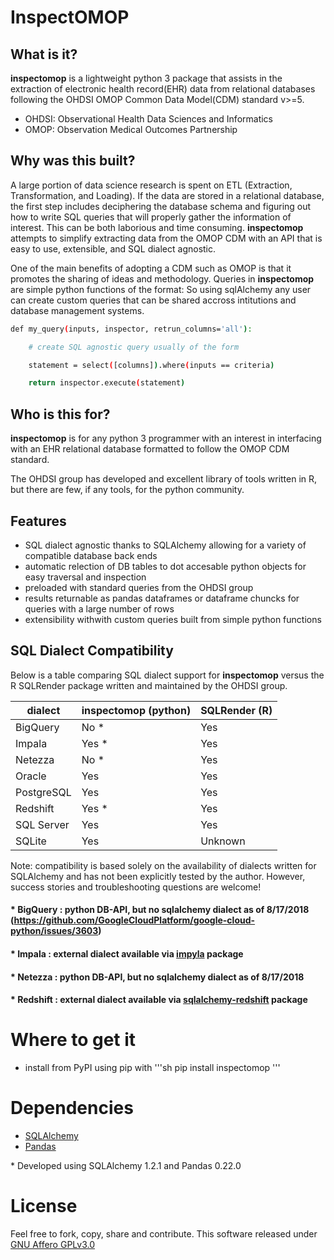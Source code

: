 # InspectOMOP

## What is it?

**inspectomop** is a lightweight python 3 package that assists in the extraction of electronic health record(EHR) data from relational databases following the OHDSI OMOP Common Data Model(CDM) standard v>=5.  

* OHDSI: Observational Health Data Sciences and Informatics
* OMOP: Observation Medical Outcomes Partnership

## Why was this built?
A large portion of data science research is spent on ETL (Extraction, Transformation, and Loading).  If the data are stored in a relational database, the first step includes deciphering the database schema and figuring out how to write SQL queries that will properly gather the information of interest.  This can be both laborious and time consuming.  **inspectomop** attempts to simplify extracting data from the OMOP CDM with an API that is easy to use, extensible, and SQL dialect agnostic. 

One of the main benefits of adopting a CDM such as OMOP is that it promotes the sharing of ideas and methodology.  Queries in **inspectomop** are simple python functions  of the format:
So using sqlAlchemy any user can create custom queries  that can be shared accross intitutions and database management systems.

```sh
def my_query(inputs, inspector, retrun_columns='all'):

    # create SQL agnostic query usually of the form

    statement = select([columns]).where(inputs == criteria)

    return inspector.execute(statement) 
```

## Who is this for?

**inspectomop** is for any python 3 programmer with an interest in interfacing with an EHR relational database formatted to follow the OMOP CDM standard.

The OHDSI group has developed and excellent library of tools written in R, but there are few, if any tools, for the python community.


## Features
- SQL dialect agnostic thanks to SQLAlchemy allowing for a variety of compatible database back ends 
- automatic relection of DB tables to dot accesable python objects for easy traversal and inspection
- preloaded with standard queries from the OHDSI group
- results returnable as pandas dataframes or dataframe chuncks for queries with a large number of rows
- extensibility withwith custom queries built from simple python functions

## SQL Dialect Compatibility

Below is a table comparing SQL dialect support for **inspectomop** versus the R SQLRender package written and maintained by the OHDSI group.  

| dialect | inspectomop (python) | SQLRender (R) |
| --- | --- | --- | 
| BigQuery | No \* | Yes |
| Impala | Yes \* | Yes |
| Netezza | No \* | Yes |
| Oracle | Yes | Yes |
| PostgreSQL | Yes | Yes |
| Redshift | Yes \* | Yes
| SQL Server | Yes | Yes |
| SQLite | Yes | Unknown |

Note: compatibility is based solely on the availability of dialects written for SQLAlchemy and has not been explicitly tested by the author.  However, success stories and troubleshooting questions are welcome!

#### \* BigQuery : python DB-API, but no sqlalchemy dialect as of 8/17/2018 (https://github.com/GoogleCloudPlatform/google-cloud-python/issues/3603)
#### \* Impala : external dialect available via [impyla](https://pypi.org/project/impyla/) package
#### \* Netezza : python DB-API, but no sqlalchemy dialect as of 8/17/2018
#### \* Redshift : external dialect available via [sqlalchemy-redshift](https://pypi.org/project/sqlalchemy-redshift/) package

# Where to get it
* install from PyPI using pip  with
'''sh 
pip install inspectomop
'''

# Dependencies
- [SQLAlchemy](https://www.sqlalchemy.org) 
- [Pandas](https://pandas.pydata.org)

\* Developed using SQLAlchemy 1.2.1 and Pandas 0.22.0

# License
Feel free to fork, copy, share and contribute.  This software released under [GNU Affero GPLv3.0](https://github.com/jbadger3/inspectomop/tree/maste/LICENSE.md)  

